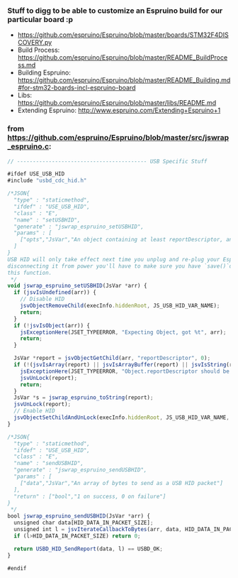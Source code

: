 ### Stuff to digg to be able to customize an Espruino build for our particular board :p
- https://github.com/espruino/Espruino/blob/master/boards/STM32F4DISCOVERY.py
- Build Process: https://github.com/espruino/Espruino/blob/master/README_BuildProcess.md
- Building Espruino: https://github.com/espruino/Espruino/blob/master/README_Building.md#for-stm32-boards-incl-espruino-board
- Libs: https://github.com/espruino/Espruino/blob/master/libs/README.md
- Extending Espruino: http://www.espruino.com/Extending+Espruino+1

### from https://github.com/espruino/Espruino/blob/master/src/jswrap_espruino.c: 
```javascript
// ----------------------------------------- USB Specific Stuff

#ifdef USE_USB_HID
#include "usbd_cdc_hid.h"

/*JSON{
  "type" : "staticmethod",
  "ifdef" : "USE_USB_HID",
  "class" : "E",
  "name" : "setUSBHID",
  "generate" : "jswrap_espruino_setUSBHID",
  "params" : [
    ["opts","JsVar","An object containing at least reportDescriptor, an array representing the report descriptor. Pass undefined to disable HID."]
  ]
}
USB HID will only take effect next time you unplug and re-plug your Espruino. If you're
disconnecting it from power you'll have to make sure you have `save()`d after calling
this function.
 */
void jswrap_espruino_setUSBHID(JsVar *arr) {
  if (jsvIsUndefined(arr)) {
    // Disable HID
    jsvObjectRemoveChild(execInfo.hiddenRoot, JS_USB_HID_VAR_NAME);
    return;
  }
  if (!jsvIsObject(arr)) {
    jsExceptionHere(JSET_TYPEERROR, "Expecting Object, got %t", arr);
    return;
  }

  JsVar *report = jsvObjectGetChild(arr, "reportDescriptor", 0);
  if (!(jsvIsArray(report) || jsvIsArrayBuffer(report) || jsvIsString(report))) {
    jsExceptionHere(JSET_TYPEERROR, "Object.reportDescriptor should be an Array or String, got %t", arr);
    jsvUnLock(report);
    return;
  }
  JsVar *s = jswrap_espruino_toString(report);
  jsvUnLock(report);
  // Enable HID
  jsvObjectSetChildAndUnLock(execInfo.hiddenRoot, JS_USB_HID_VAR_NAME, s);
}

/*JSON{
  "type" : "staticmethod",
  "ifdef" : "USE_USB_HID",
  "class" : "E",
  "name" : "sendUSBHID",
  "generate" : "jswrap_espruino_sendUSBHID",
  "params" : [
    ["data","JsVar","An array of bytes to send as a USB HID packet"]
  ],
  "return" : ["bool","1 on success, 0 on failure"]
}
 */
bool jswrap_espruino_sendUSBHID(JsVar *arr) {
  unsigned char data[HID_DATA_IN_PACKET_SIZE];
  unsigned int l = jsvIterateCallbackToBytes(arr, data, HID_DATA_IN_PACKET_SIZE);
  if (l>HID_DATA_IN_PACKET_SIZE) return 0;

  return USBD_HID_SendReport(data, l) == USBD_OK;
}

#endif
```

